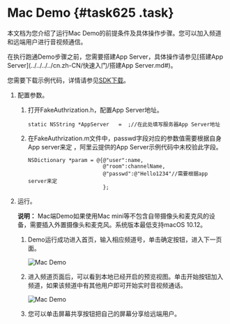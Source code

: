 # Mac Demo {#task625 .task}

本文档为您介绍了运行Mac Demo的前提条件及具体操作步骤。您可以加入频道和远端用户进行音视频通信。

在执行跑通Demo步骤之前，您需要搭建App Server，具体操作请参见[搭建App Server](../../../../cn.zh-CN/快速入门/搭建App Server.md#)。

您需要下载示例代码，详情请参见[SDK下载](../../../../cn.zh-CN/SDK参考/SDK下载.md#khd_sdk_1)。

1.  配置参数。 
    1.  打开FakeAuthrization.h，配置App Server地址。 

        ``` {#codeblock_7cq_jr3_hr4 .language-objc}
        static NSString *AppServer   =  ;//在此处填写服务器App Server地址
        ```

    2.  在FakeAuthrization.m文件中，passwd字段对应的参数值需要根据自身App server来定 ，阿里云提供的App Server示例代码中未校验此字段。 

        ``` {#codeblock_ms7_drc_1kz .language-objc}
        NSDictionary *param = @{@"user":name,
                                @"room":channelName,
                                @"passwd":@"Hello1234"//需要根据app server来定
                                };
        ```

2.  运行。 

    **说明：** Mac端Demo如果使用Mac mini等不包含自带摄像头和麦克风的设备，需要插入外置摄像头和麦克风。系统版本最低支持macOS 10.12。

    1.  Demo运行成功进入首页，输入相应频道号，单击确定按钮，进入下一页面。 

        ![Mac Demo](http://static-aliyun-doc.oss-cn-hangzhou.aliyuncs.com/assets/img/170948/156462389449638_zh-CN.png)

    2.  进入频道页面后，可以看到本地已经开启的预览视图。单击开始按钮加入频道，如果该频道中有其他用户即可开始实时音视频通话。 

        ![Mac Demo](http://static-aliyun-doc.oss-cn-hangzhou.aliyuncs.com/assets/img/170948/156462389549639_zh-CN.png)

    3.  您可以单击屏幕共享按钮把自己的屏幕分享给远端用户。

